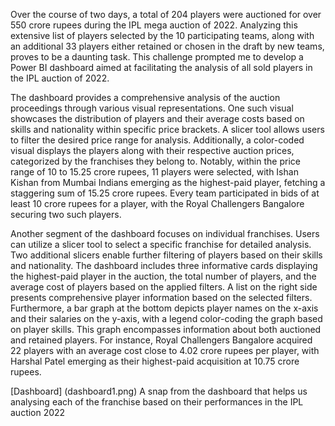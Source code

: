 Over the course of two days, a total of 204 players were auctioned for over 550 crore rupees during the IPL mega auction of 2022. Analyzing this extensive list of players selected by the 10 participating teams, along with an additional 33 players either retained or chosen in the draft by new teams, proves to be a daunting task. This challenge prompted me to develop a Power BI dashboard aimed at facilitating the analysis of all sold players in the IPL auction of 2022.

The dashboard provides a comprehensive analysis of the auction proceedings through various visual representations. One such visual showcases the distribution of players and their average costs based on skills and nationality within specific price brackets. A slicer tool allows users to filter the desired price range for analysis. Additionally, a color-coded visual displays the players along with their respective auction prices, categorized by the franchises they belong to. Notably, within the price range of 10 to 15.25 crore rupees, 11 players were selected, with Ishan Kishan from Mumbai Indians emerging as the highest-paid player, fetching a staggering sum of 15.25 crore rupees. Every team participated in bids of at least 10 crore rupees for a player, with the Royal Challengers Bangalore securing two such players.

Another segment of the dashboard focuses on individual franchises. Users can utilize a slicer tool to select a specific franchise for detailed analysis. Two additional slicers enable further filtering of players based on their skills and nationality. The dashboard includes three informative cards displaying the highest-paid player in the auction, the total number of players, and the average cost of players based on the applied filters. A list on the right side presents comprehensive player information based on the selected filters. Furthermore, a bar graph at the bottom depicts player names on the x-axis and their salaries on the y-axis, with a legend color-coding the graph based on player skills. This graph encompasses information about both auctioned and retained players. For instance, Royal Challengers Bangalore acquired 22 players with an average cost close to 4.02 crore rupees per player, with Harshal Patel emerging as their highest-paid acquisition at 10.75 crore rupees.


[Dashboard] (dashboard1.png)
A snap from the dashboard that helps us analysing each of the franchise based on their performances in the IPL auction 2022
